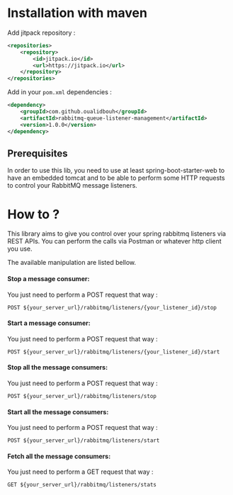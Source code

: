 # Installation with maven

Add jitpack repository :

```xml
<repositories>
    <repository>
        <id>jitpack.io</id>
        <url>https://jitpack.io</url>
    </repository>
</repositories>
```

Add in your `pom.xml` dependencies :

```xml
<dependency>
    <groupId>com.github.oualidbouh</groupId>
    <artifactId>rabbitmq-queue-listener-management</artifactId>
    <version>1.0.0</version>
</dependency>
```

## Prerequisites
In order to use this lib, you need to use at least spring-boot-starter-web to have an embedded tomcat and to be able to perform some HTTP requests to control your RabbitMQ message listeners.

# How to ?
This library aims to give you control over your spring rabbitmq listeners via REST APIs. You can perform the calls via Postman or whatever http client you use.

The available manipulation are listed bellow.

#### Stop a message consumer:

You just need to perform a POST request that way :
```
POST ${your_server_url}/rabbitmq/listeners/{your_listener_id}/stop
```

#### Start a message consumer:

You just need to perform a POST request that way :
```
POST ${your_server_url}/rabbitmq/listeners/{your_listener_id}/start
```

#### Stop all the message consumers:

You just need to perform a POST request that way :
```
POST ${your_server_url}/rabbitmq/listeners/stop
```

#### Start all the message consumers:

You just need to perform a POST request that way :
```
POST ${your_server_url}/rabbitmq/listeners/start
```

#### Fetch all the message consumers:

You just need to perform a GET request that way :
```
GET ${your_server_url}/rabbitmq/listeners/stats
```